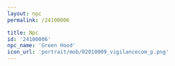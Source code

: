 ```yaml
---
layout: npc
permalink: /24100006

title: Npc
id: '24100006'
npc_name: 'Green Hood'
icon_url: 'portrait/mob/02010009_vigilancecom_p.png'
---
```


